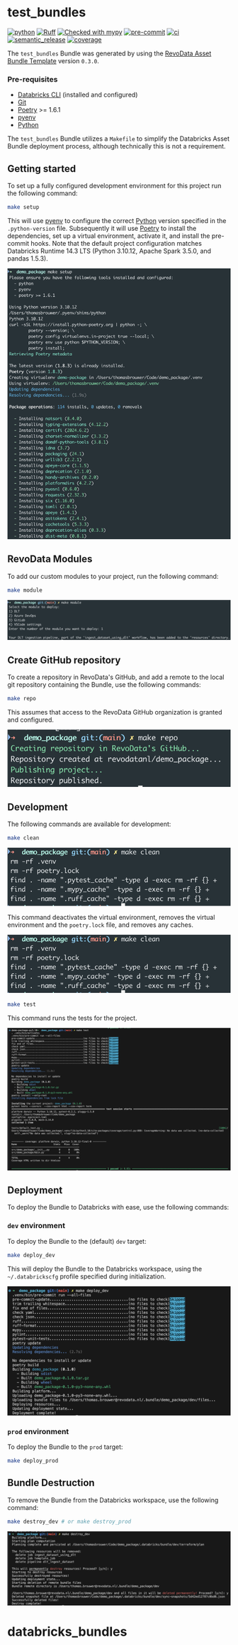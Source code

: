 # test_bundles

[![python](https://upload.wikimedia.org/wikipedia/commons/1/16/Blue_Python_3.10%2B_Shield_Badge.svg)](https://www.python.org)
[![Ruff](https://img.shields.io/endpoint?url=https://raw.githubusercontent.com/astral-sh/ruff/main/assets/badge/v2.json)](https://github.com/astral-sh/ruff)
[![Checked with mypy](http://www.mypy-lang.org/static/mypy_badge.svg)](http://mypy-lang.org/)
[![pre-commit](https://img.shields.io/badge/pre--commit-enabled-brightgreen?logo=pre-commit&logoColor=white)](https://github.com/pre-commit/pre-commit)
[![ci](https://github.com/revodatanl/test_bundles/actions/workflows/ci.yml/badge.svg)](https://github.com/revodatanl/test_bundles/actions/workflows/ci.yml)
[![semantic_release](https://github.com/revodatanl/test_bundles/actions/workflows/semantic_release.yml/badge.svg)](https://github.com/revodatanl/test_bundles/actions/workflows/semantic_release.yml)
[![coverage](https://github.com/revodatanl/test_bundles/blob/main/assets/coverage.svg)](https://github.com/revodatanl/test_bundles/blob/main/assets/coverage.svg)

The `test_bundles` Bundle was generated by using the [RevoData Asset Bundle Template](https://github.com/revodatanl/revo-asset-bundle-templates) version `0.3.0`.

### Pre-requisites

- [Databricks CLI](https://docs.databricks.com/dev-tools/cli/databricks-cli.html) (installed and configured)
- [Git](https://git-scm.com)
- [Poetry](https://python-poetry.org/docs) >= 1.6.1
- [pyenv](https://github.com/pyenv/pyenv)
- [Python](https://www.python.org)

The `test_bundles` Bundle utilizes a `Makefile` to simplify the Databricks Asset Bundle deployment process, although technically this is not a requirement.

## Getting started

To set up a fully configured development environment for this project run the following command:

```bash
make setup
```

This will use [pyenv](https://github.com/pyenv/pyenv) to configure the correct [Python](https://www.python.org/) version specified in the `.python-version` file. Subsequently it will use [Poetry](https://python-poetry.org/docs/) to install the dependencies, set up a virtual environment, activate it, and install the pre-commit hooks. Note that the default project configuration matches Databricks Runtime 14.3 LTS (Python 3.10.12, Apache Spark 3.5.0, and pandas 1.5.3).

![make setup](./assets/make-setup.png)

## RevoData Modules

To add our custom modules to your project, run the following command:

```bash
make module
```

![make module](./assets/make-module.png)

## Create GitHub repository

To create a repository in RevoData's GitHub, and add a remote to the local git repository containing the Bundle, use the following commands:

```bash
make repo
```

This assumes that access to the RevoData GitHub organization is granted and configured.

![make repo](./assets/make-repo.png)

## Development

The following commands are available for development:

```bash
make clean
```

![make clean](./assets/make-clean.png)

This command deactivates the virtual environment, removes the virtual environment and the `poetry.lock` file, and removes any caches.

![make clean](./assets/make-clean.png)

```bash
make test
```

This command runs the tests for the project.

![make test](./assets/make-test.png)

## Deployment

To deploy the Bundle to Databricks with ease, use the following commands:

### `dev` environment

To deploy the Bundle to the (default) `dev` target:

```bash
make deploy_dev
```

This will deploy the Bundle to the Databricks workspace, using the `~/.databrickscfg` profile specified during initialization.

![make deploy_dev](./assets/make-deploy_dev.png)

### `prod` environment

To deploy the Bundle to the `prod` target:

```bash
make deploy_prod
```
## Bundle Destruction

To remove the Bundle from the Databricks workspace, use the following command:

```bash
make destroy_dev # or make destroy_prod
```

![make destroy_dev](./assets/make-destroy_dev.png)
# databricks_bundles
